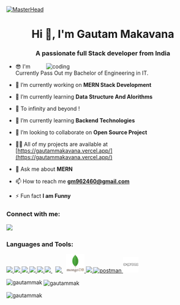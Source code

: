 [![MasterHead](https://firebasestorage.googleapis.com/v0/b/flexi-coding.appspot.com/o/dempgi7-520f8d5f-63d4-4453-8822-dbc149ae27f8.gif?alt=media&token=91c0c7b2-93c3-4029-b011-1a8703c5730d)](https://Gautammakavana.io)

<h1 align="center">Hi 👋, I'm Gautam Makavana</h1>
<h3 align="center">A passionate full Stack developer from India</h3>

<img  align = "right"  alt = "coding" width= "400" src="https://cdn.dribbble.com/users/1162077/screenshots/3848914/programmer.gif" >

- 😎 I'm Currently Pass Out my Bachelor of Engineering in IT.

- 🔭 I’m currently working on **MERN Stack Development**

- 🌱 I’m currently learning **Data Structure And Alorithms**
  
-  🚀 To infinity and beyond !
  
- 🌱 I’m currently learning **Backend Technologies**

- 👯 I’m looking to collaborate on **Open Source Project**

- 👨‍💻 All of my projects are available at [https://gautammakavana.vercel.app/](https://gautammakavana.vercel.app/)

- 💬 Ask me about **MERN**

- 📫 How to reach me **gm962460@gmail.com**

- ⚡ Fun fact **I am Funny**



<h3 align="left">Connect with me:</h3>
<p align="left">
<a href = "https://www.linkedin.com/in/gautam-makavana-24a5881b0/"><img src="https://img.icons8.com/fluent/48/000000/linkedin.png"/></a>


</p>

<h3 align="left">Languages and Tools:</h3>
<p align="left">
    <a href="https://reactjs.org/" target="_blank"> <img src="https://img.icons8.com/color/48/000000/react-native.png"/> </a>
    <a href="https://developer.mozilla.org/en-US/docs/Web/JavaScript" target="_blank"> <img src="https://img.icons8.com/color/48/000000/javascript.png"/> </a> 
    <a href="https://www.w3.org/html/" target="_blank"> <img src="https://img.icons8.com/color/48/000000/html-5.png"/> </a> 
    <a href="https://www.w3schools.com/css/" target="_blank"> <img src="https://img.icons8.com/color/48/000000/css3.png"/> </a> 
    <a href="https://getbootstrap.com" target="_blank"> <img src="https://img.icons8.com/color/48/000000/bootstrap.png"/> </a>  
    <a style="padding-right:8px;" href="https://nodejs.org" target="_blank"> <img src="https://img.icons8.com/color/48/000000/nodejs.png"/> </a> 
    <a style="padding-right:8px;" href="https://www.mysql.com/" target="_blank"> <img src="https://img.icons8.com/fluent/50/000000/mysql-logo.png"/> </a>
    <a href="https://www.mongodb.com/" target="_blank"> <img src="https://raw.githubusercontent.com/devicons/devicon/master/icons/mongodb/mongodb-original-wordmark.svg" alt="mongodb" width="48" height="48"/> </a> 
    <a href="https://firebase.google.com/" target="_blank"> <img src="https://img.icons8.com/color/48/000000/firebase.png"/> </a> 
    <a href="https://postman.com" target="_blank"> <img src="https://www.vectorlogo.zone/logos/getpostman/getpostman-icon.svg" alt="postman" width="45" height="45"/> </a>    
    <a href="https://expressjs.com" target="_blank"> <img src="https://raw.githubusercontent.com/devicons/devicon/master/icons/express/express-original-wordmark.svg" alt="express" width="40" height="40"/> </a>



<p><img align="left" src="https://github-readme-stats.vercel.app/api/top-langs?username=gautammak&show_icons=true&locale=en&layout=compact" alt="gautammak" /></p>

<p>&nbsp;<img align="center" src="https://github-readme-stats.vercel.app/api?username=gautammak&show_icons=true&locale=en" alt="gautammak" /></p>

<p><img align="center" src="https://github-readme-streak-stats.herokuapp.com/?user=gautammak&" alt="gautammak" /></p>

